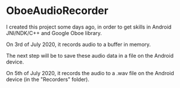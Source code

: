# OboeAudioRecorder

I created this project some days ago, in order to get skills in Android JNI/NDK/C++ and Google Oboe library.

On 3rd of July 2020, it records audio to a buffer in memory.

The next step will be to save these audio data in a file on the Android device.

On 5th of July 2020, it records the audio to a .wav file on the Android device (in the "Recorders" folder).
